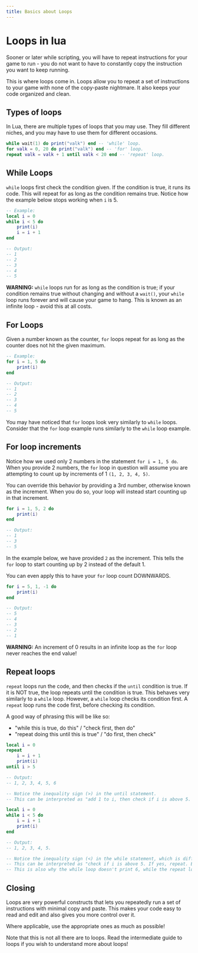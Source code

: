 ```yaml
---
title: Basics about Loops
---
```


# Loops in lua
Sooner or later while scripting, you will have to repeat instructions for your game to run - you do not want to have to constantly copy the instruction you want to keep running.

This is where loops come in. Loops allow you to repeat a set of instructions to your game with none of the copy-paste nightmare. It also keeps your code organized and clean.

## Types of loops
In Lua, there are multiple types of loops that you may use. They fill different niches, and you may have to use them for different occasions.
```lua
while wait(1) do print("valk") end -- 'while' loop.
for valk = 0, 20 do print("valk") end -- 'for' loop.
repeat valk = valk + 1 until valk < 20 end -- 'repeat' loop.
```

## While Loops
`while` loops first check the condition given. If the condition is true, it runs its code. This will repeat for as long as the condition remains true.
Notice how the example below stops working when `i` is 5.

```lua
-- Example:
local i = 0
while i < 5 do
	print(i)
	i = i + 1
end

-- Output:
-- 1
-- 2
-- 3
-- 4
-- 5
```

**WARNING:** `while` loops run for as long as the condition is true; if your condition remains true without changing and without a `wait()`, your `while` loop runs forever and will cause your game to hang. This is known as an infinite loop - avoid this at all costs.

## For Loops
Given a number known as the counter, `for` loops repeat for as long as the counter does not hit the given maximum.

```lua
-- Example:
for i = 1, 5 do
	print(i)
end

-- Output:
-- 1
-- 2
-- 3
-- 4
-- 5
```

You may have noticed that `for` loops look very similarly to `while` loops. Consider that the `for` loop example runs similarly to the `while` loop example.

## For loop increments
Notice how we used only 2 numbers in the statement `for i = 1, 5 do`. When you provide 2 numbers, the `for` loop in question will assume you are attempting to count up by increments of 1 `(1, 2, 3, 4, 5)`. 

You can override this behavior by providing a 3rd number, otherwise known as the increment. When you do so, your loop will instead start counting up in that increment.

```lua
for i = 1, 5, 2 do
	print(i)
end

-- Output:
-- 1
-- 3
-- 5
```

In the example below, we have provided `2` as the increment. This tells the `for` loop to start counting up by 2 instead of the default 1. 

You can even apply this to have your `for` loop count DOWNWARDS.

```lua
for i = 5, 1, -1 do
	print(i)
end

-- Output:
-- 5
-- 4
-- 3
-- 2
-- 1
```

**WARNING:** An increment of 0 results in an infinite loop as the `for` loop never reaches the end value!

## Repeat loops
`repeat` loops run the code, and then checks if the `until` condition is true. If it is NOT true, the loop repeats until the condition is true.
This behaves very similarly to a `while` loop. However, a `while` loop checks its condition first. A `repeat` loop runs the code first, before checking its condition.

A good way of phrasing this will be like so:
* "while this is true, do this" / "check first, then do"
* "repeat doing this until this is true" / "do first, then check"

```lua
local i = 0
repeat 
	i = i + 1
	print(i)
until i > 5

-- Output:
-- 1, 2, 3, 4, 5, 6

-- Notice the inequality sign (>) in the until statement.
-- This can be interpreted as "add 1 to i, then check if i is above 5. If yes, don't repeat anymore. Else, repeat."
```
```lua
local i = 0
while i < 5 do
	i = i + 1
	print(i)
end

-- Output:
-- 1, 2, 3, 4, 5.

-- Notice the inequality sign (<) in the while statement, which is different from that in the repeat loop above.
-- This can be interpreted as "check if i is above 5. If yes, repeat. Else, skip and do not loop anymore."
-- This is also why the while loop doesn't print 6, while the repeat loop does.
```

## Closing
Loops are very powerful constructs that lets you repeatedly run a set of instructions with minimal copy and paste. This makes your code easy to read and edit and also gives you more control over it.

Where applicable, use the appropriate ones as much as possible!

Note that this is not all there are to loops. Read the intermediate guide to loops if you wish to understand more about loops!
